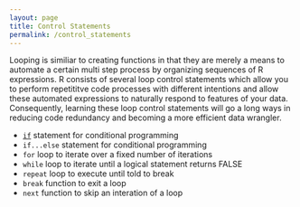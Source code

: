 ```yaml
---
layout: page
title: Control Statements
permalink: /control_statements
---
```


Looping is similiar to creating functions in that they are merely a means to automate a certain multi step process by organizing sequences of R expressions. R consists of several loop control statements which allow you to perform repetititve code processes with different intentions and allow these automated expressions to naturally respond to features of your data. Consequently, learning these loop control statements will go a long ways in reducing code redundancy and becoming a more efficient data wrangler.

- [`if`](http://uc-r.github.io/if_statement) statement for conditional programming
- `if...else` statement for conditional programming
- `for` loop to iterate over a fixed number of iterations
- `while` loop to iterate until a logical statement returns FALSE
- `repeat` loop to execute until told to break
- `break` function to exit a loop
- `next` function to skip an interation of a loop

